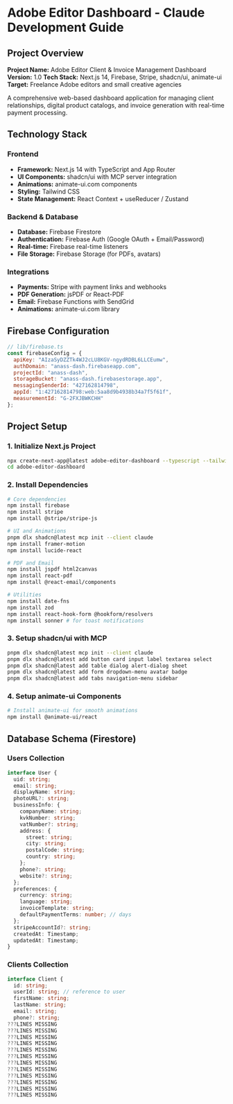 # Adobe Editor Dashboard - Claude Development Guide

## Project Overview

**Project Name:** Adobe Editor Client & Invoice Management Dashboard
**Version:** 1.0
**Tech Stack:** Next.js 14, Firebase, Stripe, shadcn/ui, animate-ui
**Target:** Freelance Adobe editors and small creative agencies

A comprehensive web-based dashboard application for managing client relationships, digital product catalogs, and invoice generation with real-time payment processing.

## Technology Stack

### Frontend
- **Framework:** Next.js 14 with TypeScript and App Router
- **UI Components:** shadcn/ui with MCP server integration
- **Animations:** animate-ui.com components
- **Styling:** Tailwind CSS
- **State Management:** React Context + useReducer / Zustand

### Backend & Database
- **Database:** Firebase Firestore
- **Authentication:** Firebase Auth (Google OAuth + Email/Password)
- **Real-time:** Firebase real-time listeners
- **File Storage:** Firebase Storage (for PDFs, avatars)

### Integrations
- **Payments:** Stripe with payment links and webhooks
- **PDF Generation:** jsPDF or React-PDF
- **Email:** Firebase Functions with SendGrid
- **Animations:** animate-ui.com library

## Firebase Configuration

```javascript
// lib/firebase.ts
const firebaseConfig = {
  apiKey: "AIzaSyDZZTk4WJ2cLU8KGV-ngydRDBL6LLCEumw",
  authDomain: "anass-dash.firebaseapp.com",
  projectId: "anass-dash",
  storageBucket: "anass-dash.firebasestorage.app",
  messagingSenderId: "427162814798",
  appId: "1:427162814798:web:5aa8d9b4938b34a7f5f61f",
  measurementId: "G-2FXJBWKCHH"
};
```

## Project Setup

### 1. Initialize Next.js Project
```bash
npx create-next-app@latest adobe-editor-dashboard --typescript --tailwind --eslint --app
cd adobe-editor-dashboard
```

### 2. Install Dependencies
```bash
# Core dependencies
npm install firebase
npm install stripe
npm install @stripe/stripe-js

# UI and Animations
pnpm dlx shadcn@latest mcp init --client claude
npm install framer-motion
npm install lucide-react

# PDF and Email
npm install jspdf html2canvas
npm install react-pdf
npm install @react-email/components

# Utilities
npm install date-fns
npm install zod
npm install react-hook-form @hookform/resolvers
npm install sonner # for toast notifications
```

### 3. Setup shadcn/ui with MCP
```bash
pnpm dlx shadcn@latest mcp init --client claude
pnpm dlx shadcn@latest add button card input label textarea select
pnpm dlx shadcn@latest add table dialog alert-dialog sheet
pnpm dlx shadcn@latest add form dropdown-menu avatar badge
pnpm dlx shadcn@latest add tabs navigation-menu sidebar
```

### 4. Setup animate-ui Components
```bash
# Install animate-ui for smooth animations
npm install @animate-ui/react
```

## Database Schema (Firestore)

### Users Collection
```typescript
interface User {
  uid: string;
  email: string;
  displayName: string;
  photoURL?: string;
  businessInfo: {
    companyName: string;
    kvkNumber: string;
    vatNumber?: string;
    address: {
      street: string;
      city: string;
      postalCode: string;
      country: string;
    };
    phone?: string;
    website?: string;
  };
  preferences: {
    currency: string;
    language: string;
    invoiceTemplate: string;
    defaultPaymentTerms: number; // days
  };
  stripeAccountId?: string;
  createdAt: Timestamp;
  updatedAt: Timestamp;
}
```

### Clients Collection
```typescript
interface Client {
  id: string;
  userId: string; // reference to user
  firstName: string;
  lastName: string;
  email: string;
  phone?: string;
???LINES MISSING
???LINES MISSING
???LINES MISSING
???LINES MISSING
???LINES MISSING
???LINES MISSING
???LINES MISSING
???LINES MISSING
???LINES MISSING
???LINES MISSING
???LINES MISSING
???LINES MISSING
